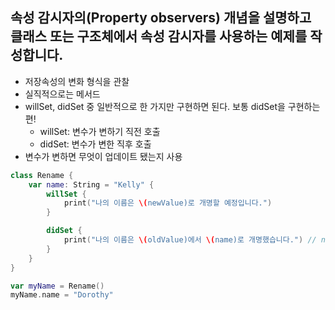 ## 속성 감시자의(Property observers) 개념을 설명하고 클래스 또는 구조체에서 속성 감시자를 사용하는 예제를 작성합니다.

- 저장속성의 변화 형식을 관찰
- 실직적으로는 메서드
- willSet, didSet 중 일반적으로 한 가지만 구현하면 된다. 보통 didSet을 구현하는 편!
    - willSet: 변수가 변하기 직전 호출
    - didSet: 변수가 변한 직후 호출
- 변수가 변하면 무엇이 업데이트 됐는지 사용

```swift
class Rename {
    var name: String = "Kelly" {
        willSet {
            print("나의 이름은 \(newValue)로 개명할 예정입니다.")
        }

        didSet {
            print("나의 이름은 \(oldValue)에서 \(name)로 개명했습니다.") // newValue 사용 못함: error: cannot find 'newValue' in scope
        }
    }
}

var myName = Rename()
myName.name = "Dorothy"
```